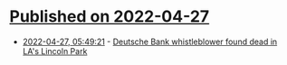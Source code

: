 # [Published on 2022-04-27](index.md)

* [2022-04-27, 05:49:21](https://news.ycombinator.com/item?id=31176752) - [Deutsche Bank whistleblower found dead in LA's Lincoln Park](https://heysocal.com/2022/04/26/deutsche-bank-whistleblower-found-dead-in-las-lincoln-park/)
